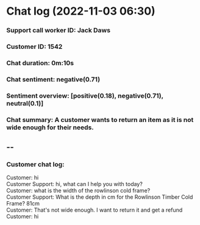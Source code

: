 # Chat log (2022-11-03 06:30)
### Support call worker ID: Jack Daws
### Customer ID: 1542
### Chat duration: 0m:10s
### Chat sentiment: negative(0.71)
### Sentiment overview: [positive(0.18), negative(0.71), neutral(0.1)]
### Chat summary:  A customer wants to return an item as it is not wide enough for their needs.
--
---
### Customer chat log: 
Customer: hi<br>Customer Support: hi, what can I help you with today?<br>Customer: what is the width of the rowlinson cold frame?<br>Customer Support: What is the depth in cm for the Rowlinson Timber Cold Frame? 81cm<br>Customer: That's not wide enough. I want to return it and get a refund<br>Customer: hi<br>
